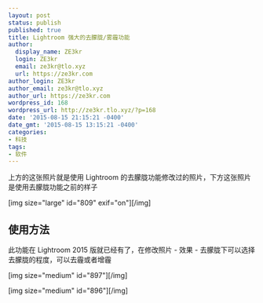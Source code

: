 ```yaml
---
layout: post
status: publish
published: true
title: Lightroom 强大的去朦胧/雾霾功能
author:
  display_name: ZE3kr
  login: ZE3kr
  email: ze3kr@tlo.xyz
  url: https://ze3kr.com
author_login: ZE3kr
author_email: ze3kr@tlo.xyz
author_url: https://ze3kr.com
wordpress_id: 168
wordpress_url: http://ze3kr.tlo.xyz/?p=168
date: '2015-08-15 21:15:21 -0400'
date_gmt: '2015-08-15 13:15:21 -0400'
categories:
- 科技
tags:
- 软件
---
```

<p>上方的这张照片就是使用 Lightroom 的去朦胧功能修改过的照片，下方这张照片是使用去朦胧功能之前的样子</p>
<p>[img size="large" id="809" exif="on"][/img]</p>
<h2>使用方法</h2>
<p>此功能在 Lightroom 2015 版就已经有了，在修改照片 - 效果 - 去朦胧下可以选择去朦胧的程度，可以去霾或者增霾</p>
<p>[img size="medium" id="897"][/img]</p>
<p>[img size="medium" id="896"][/img]</p>
